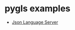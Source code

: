 # pygls examples

- [Json Language Server](https://github.com/openlawlibrary/pygls/tree/master/examples/json-extension)
